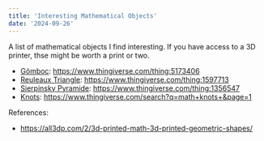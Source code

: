 ```yaml
---
title: 'Interesting Mathematical Objects'
date: '2024-09-26'
---
```

A list of mathematical objects I find interesting. If you have access to a 3D printer, thse might be worth a print or two.

- [Gömboc](https://en.wikipedia.org/wiki/G%C3%B6mb%C3%B6c): <https://www.thingiverse.com/thing:5173406>
- [Reuleaux Triangle](https://en.wikipedia.org/wiki/Reuleaux_triangle): <https://www.thingiverse.com/thing:1597713>
- [Sierpinsky Pyramide](https://en.wikipedia.org/wiki/Sierpi%C5%84ski_triangle): <https://www.thingiverse.com/thing:1356547>
- [Knots](https://en.wikipedia.org/wiki/List_of_prime_knots): <https://www.thingiverse.com/search?q=math+knots+&page=1>

References:

- <https://all3dp.com/2/3d-printed-math-3d-printed-geometric-shapes/>
